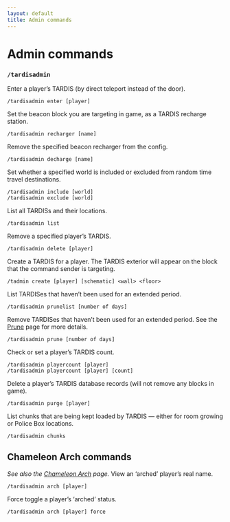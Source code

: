 ```yaml
---
layout: default
title: Admin commands
---
```


# Admin commands

### `/tardisadmin`

Enter a player’s TARDIS (by direct teleport instead of the door).

```
/tardisadmin enter [player]
```

Set the beacon block you are targeting in game, as a TARDIS recharge station.

```
/tardisadmin recharger [name]
```

Remove the specified beacon recharger from the config.

```
/tardisadmin decharge [name]
```

Set whether a specified world is included or excluded from random time travel destinations.

```
/tardisadmin include [world]
/tardisadmin exclude [world]
```

List all TARDISs and their locations.

```
/tardisadmin list
```

Remove a specified player’s TARDIS.

```
/tardisadmin delete [player]
```

Create a TARDIS for a player. The TARDIS exterior will appear on the block that 
the command sender is targeting.

```
/tadmin create [player] [schematic] <wall> <floor>
```

List TARDISes that haven’t been used for an extended period.

```
/tardisadmin prunelist [number of days]
```

Remove TARDISes that haven’t been used for an extended period. See the 
[Prune](prune.html) page for more details.

```
/tardisadmin prune [number of days]
```

Check or set a player’s TARDIS count.

```
/tardisadmin playercount [player]
/tardisadmin playercount [player] [count]
```

Delete a player’s TARDIS database records (will not remove any blocks in game).

```
/tardisadmin purge [player]
```

List chunks that are being kept loaded by TARDIS &mdash; either for room growing 
or Police Box locations.

```
/tardisadmin chunks
```

## Chameleon Arch commands

_See also the [Chameleon Arch](chameleon-arch.html) page._
View an ‘arched’ player’s real name.

```
/tardisadmin arch [player]
```

Force toggle a player’s ‘arched’ status.

```
/tardisadmin arch [player] force
```
